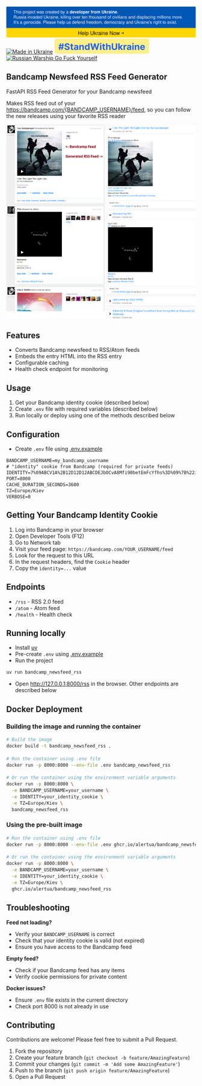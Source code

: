 [![Stand With Ukraine](https://raw.githubusercontent.com/vshymanskyy/StandWithUkraine/main/banner-direct-single.svg)](https://stand-with-ukraine.pp.ua)
[![Made in Ukraine](https://img.shields.io/badge/made_in-Ukraine-ffd700.svg?labelColor=0057b7)](https://stand-with-ukraine.pp.ua)
[![Stand With Ukraine](https://raw.githubusercontent.com/vshymanskyy/StandWithUkraine/main/badges/StandWithUkraine.svg)](https://stand-with-ukraine.pp.ua)
[![Russian Warship Go Fuck Yourself](https://raw.githubusercontent.com/vshymanskyy/StandWithUkraine/main/badges/RussianWarship.svg)](https://stand-with-ukraine.pp.ua)

Bandcamp Newsfeed RSS Feed Generator
---------------------------

FastAPI RSS Feed Generator for your Bandcamp newsfeed

Makes RSS feed out of your https://bandcamp.com/{BANDCAMP_USERNAME}/feed,
so you can follow the new releases using your favorite RSS reader

![](media/screenshot_1.png)


## Features

- Converts Bandcamp newsfeed to RSS/Atom feeds
- Embeds the entry HTML into the RSS entry
- Configurable caching
- Health check endpoint for monitoring


## Usage

1. Get your Bandcamp identity cookie (described below)
2. Create `.env` file with required variables (described below)
3. Run locally or deploy using one of the methods described below


## Configuration

* Create `.env` file using [.env.example](.env.example)
```
BANDCAMP_USERNAME=my_bandcamp_username
# "identity" cookie from Bandcamp (required for private feeds)
IDENTITY=7%09ABCV1A%2B12D12D12ABCDEJbOCvA8Mfi90betEmFcYfhs%3D%09%7B%22id%22%3A135750916%2C%22ex%22%3A0%7D
PORT=8000
CACHE_DURATION_SECONDS=3600
TZ=Europe/Kiev
VERBOSE=0
```

## Getting Your Bandcamp Identity Cookie

1. Log into Bandcamp in your browser
2. Open Developer Tools (F12)
3. Go to Network tab
4. Visit your feed page: `https://bandcamp.com/YOUR_USERNAME/feed`
5. Look for the request to this URL
6. In the request headers, find the `Cookie` header
7. Copy the `identity=...` value


## Endpoints

- `/rss` - RSS 2.0 feed
- `/atom` - Atom feed
- `/health` - Health check


## Running locally

* Install [uv](https://docs.astral.sh/uv/getting-started/installation/)
* Pre-create `.env` using [.env.example](.env.example)
* Run the project
```bash
uv run bandcamp_newsfeed_rss
```
* Open http://127.0.0.1:8000/rss in the browser.
Other endpoints are described below

## Docker Deployment

### Building the image and running the container
```bash
# Build the image
docker build -t bandcamp_newsfeed_rss .

# Run the container using .env file
docker run -p 8000:8000 --env-file .env bandcamp_newsfeed_rss

# Or run the container using the environment variable arguments
docker run -p 8000:8000 \
  -e BANDCAMP_USERNAME=your_username \
  -e IDENTITY=your_identity_cookie \
  -e TZ=Europe/Kiev \
  bandcamp_newsfeed_rss
```

### Using the pre-built image
```bash
# Run the container using .env file
docker run -p 8000:8000 --env-file .env ghcr.io/alertua/bandcamp_newsfeed_rss

# Or run the container using the environment variable arguments
docker run -p 8000:8000 \
  -e BANDCAMP_USERNAME=your_username \
  -e IDENTITY=your_identity_cookie \
  -e TZ=Europe/Kiev \
  ghcr.io/alertua/bandcamp_newsfeed_rss
```

## Troubleshooting

**Feed not loading?**
- Verify your `BANDCAMP_USERNAME` is correct
- Check that your identity cookie is valid (not expired)
- Ensure you have access to the Bandcamp feed

**Empty feed?**
- Check if your Bandcamp feed has any items
- Verify cookie permissions for private content

**Docker issues?**
- Ensure `.env` file exists in the current directory
- Check port 8000 is not already in use


## Contributing

Contributions are welcome! Please feel free to submit a Pull Request.

1. Fork the repository
2. Create your feature branch (`git checkout -b feature/AmazingFeature`)
3. Commit your changes (`git commit -m 'Add some AmazingFeature'`)
4. Push to the branch (`git push origin feature/AmazingFeature`)
5. Open a Pull Request
